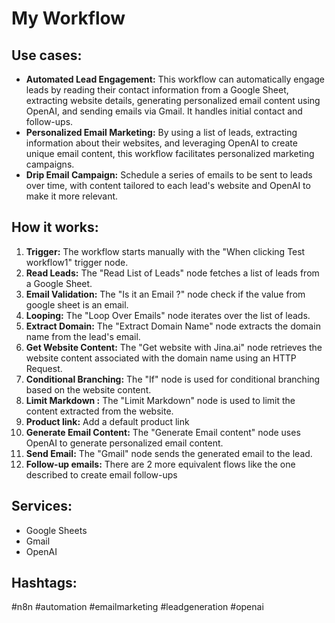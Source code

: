 # My Workflow

## Use cases:

- **Automated Lead Engagement:** This workflow can automatically engage leads by reading their contact information from a Google Sheet, extracting website details, generating personalized email content using OpenAI, and sending emails via Gmail. It handles initial contact and follow-ups.
- **Personalized Email Marketing:** By using a list of leads, extracting information about their websites, and leveraging OpenAI to create unique email content, this workflow facilitates personalized marketing campaigns.
- **Drip Email Campaign:** Schedule a series of emails to be sent to leads over time, with content tailored to each lead's website and OpenAI to make it more relevant.

## How it works:

1.  **Trigger:** The workflow starts manually with the "When clicking Test workflow1" trigger node.
2.  **Read Leads:** The "Read List of Leads" node fetches a list of leads from a Google Sheet.
3.  **Email Validation:** The "Is it an Email ?" node check if the value from google sheet is an email.
4.  **Looping:** The "Loop Over Emails" node iterates over the list of leads.
5.  **Extract Domain:** The "Extract Domain Name" node extracts the domain name from the lead's email.
6.  **Get Website Content:** The "Get website with Jina.ai" node retrieves the website content associated with the domain name using an HTTP Request.
7.  **Conditional Branching:** The "If" node is used for conditional branching based on the website content.
8.  **Limit Markdown :** The "Limit Markdown" node is used to limit the content extracted from the website.
9.  **Product link:** Add a default product link
10. **Generate Email Content:** The "Generate Email content" node uses OpenAI to generate personalized email content.
11. **Send Email:** The "Gmail" node sends the generated email to the lead.
12. **Follow-up emails:** There are 2 more equivalent flows like the one described to create email follow-ups

## Services:

-   Google Sheets
-   Gmail
-   OpenAI

## Hashtags:

#n8n #automation #emailmarketing #leadgeneration #openai
